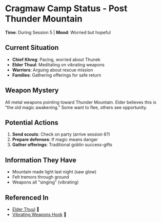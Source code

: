 # Cragmaw Camp Status - Post Thunder Mountain
**Time**: During Session 5 | **Mood**: Worried but hopeful

## Current Situation
- **Chief Khreg**: Pacing, worried about Thunek
- **Elder Thuul**: Meditating on vibrating weapons
- **Warriors**: Arguing about rescue mission
- **Families**: Gathering offerings for safe return

## Weapon Mystery
All metal weapons pointing toward Thunder Mountain.
Elder believes this is "the old magic awakening."
Some want to flee, others see opportunity.

## Potential Actions
1. **Send scouts**: Check on party (arrive session 6?)
2. **Prepare defenses**: If magic means danger
3. **Gather offerings**: Traditional goblin success-gifts

## Information They Have
- Mountain made light last night (saw glow)
- Felt tremors through ground
- Weapons all "singing" (vibrating)

## Referenced In
- [Elder Thuul](../../characters/npc/cragmaw/elder-thuul.md) 📍
- [Vibrating Weapons Hook](../../../notes/session-5/hooks/vibrating-weapons.md) 📍